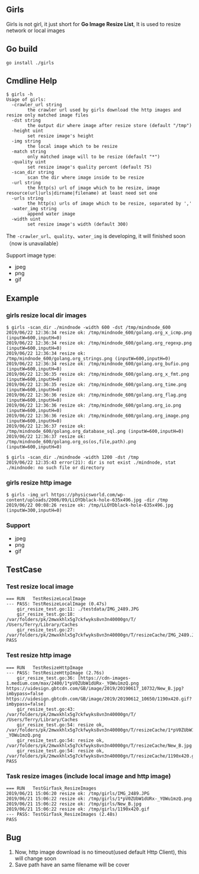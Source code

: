 ## Girls
Girls is not girl, it just short for **Go Image Resize List**, It is used
to resize network or local images

## Go build
```
go install ./girls
```

## Cmdline Help

```
$ girls -h
Usage of girls:
  -crawler_url string
    	the crawler url used by girls download the http images and resize only matched image files
  -dst string
    	the output dir where image after resize store (default "/tmp")
  -height uint
    	set resize image's height
  -img string
    	the local image which to be resize
  -match string
    	only matched image will to be resize (default "*")
  -quality uint
    	set resize image's quality percent (default 75)
  -scan_dir string
    	scan the dir where image inside to be resize
  -url string
    	the http(s) url of image which to be resize, image resource(url|urls|dirname|filename) at least need set one
  -urls string
    	the http(s) urls of image which to be resize, separated by ','
  -water_img string
    	append water image
  -width uint
    	set resize image's width (default 300)
```

The `-crawler_url`、`quality`、`water_img` is developing, it will finished 
soon（now is unavailable）

Support image type:

- jpeg
- png
- gif

## Example

### girls resize local dir images
```
$ girls -scan_dir ./mindnode -width 600 -dst /tmp/mindnode_600
2019/06/22 12:36:34 resize ok: /tmp/mindnode_600/golang.org_x_icmp.png (inputW=600,inputH=0)
2019/06/22 12:36:34 resize ok: /tmp/mindnode_600/golang.org_regexp.png (inputW=600,inputH=0)
2019/06/22 12:36:34 resize ok: /tmp/mindnode_600/golang.org_strings.png (inputW=600,inputH=0)
2019/06/22 12:36:34 resize ok: /tmp/mindnode_600/golang.org_bufio.png (inputW=600,inputH=0)
2019/06/22 12:36:35 resize ok: /tmp/mindnode_600/golang.org_x_fmt.png (inputW=600,inputH=0)
2019/06/22 12:36:35 resize ok: /tmp/mindnode_600/golang.org_time.png (inputW=600,inputH=0)
2019/06/22 12:36:36 resize ok: /tmp/mindnode_600/golang.org_flag.png (inputW=600,inputH=0)
2019/06/22 12:36:36 resize ok: /tmp/mindnode_600/golang.org_io.png (inputW=600,inputH=0)
2019/06/22 12:36:36 resize ok: /tmp/mindnode_600/golang.org_image.png (inputW=600,inputH=0)
2019/06/22 12:36:37 resize ok: /tmp/mindnode_600/golang.org_database_sql.png (inputW=600,inputH=0)
2019/06/22 12:36:37 resize ok: /tmp/mindnode_600/golang.org_os(os,file,path).png (inputW=600,inputH=0)

$ girls -scan_dir ./mindnode -width 1200 -dst /tmp
2019/06/22 12:35:43 error(21): dir is not exist ./mindnode, stat ./mindnode: no such file or directory
```

### girls resize http image
```
$ girls -img_url https://physicsworld.com/wp-content/uploads/2006/09/LLOYDblack-hole-635x496.jpg -dir /tmp
2019/06/22 00:08:26 resize ok: /tmp/LLOYDblack-hole-635x496.jpg (inputW=300,inputH=0)
```


### Support 
- jpeg
- png
- gif

## TestCase

### Test resize local image
```
=== RUN   TestResizeLocalImage
--- PASS: TestResizeLocalImage (0.47s)
    gir_resize_test.go:11: ./testdata/IMG_2489.JPG
    gir_resize_test.go:18: /var/folders/pk/2mwxkhlx5g7ckfwyks8vn3n40000gn/T/ /Users/Terry/Library/Caches
    gir_resize_test.go:27: /var/folders/pk/2mwxkhlx5g7ckfwyks8vn3n40000gn/T/resizeCache/IMG_2489.JPG
PASS
```

### Test resize http image
```
=== RUN   TestResizeHttpImage
--- PASS: TestResizeHttpImage (2.76s)
    gir_resize_test.go:36: [https://cdn-images-1.medium.com/max/2400/1*pV0ZUbW1dURx-_YOWu1mzQ.png https://uidesign.gbtcdn.com/GB/image/2019/20190617_10732/New_B.jpg?imbypass=false https://uidesign.gbtcdn.com/GB/image/2019/20190612_10650/1190x420.gif?imbypass=false]
    gir_resize_test.go:43: /var/folders/pk/2mwxkhlx5g7ckfwyks8vn3n40000gn/T/ /Users/Terry/Library/Caches
    gir_resize_test.go:54: resize ok, /var/folders/pk/2mwxkhlx5g7ckfwyks8vn3n40000gn/T/resizeCache/1*pV0ZUbW1dURx-_YOWu1mzQ.png
    gir_resize_test.go:54: resize ok, /var/folders/pk/2mwxkhlx5g7ckfwyks8vn3n40000gn/T/resizeCache/New_B.jpg
    gir_resize_test.go:54: resize ok, /var/folders/pk/2mwxkhlx5g7ckfwyks8vn3n40000gn/T/resizeCache/1190x420.gif
PASS
```

### Task resize images (include local image and http image)

```
=== RUN   TestGirTask_ResizeImages
2019/06/21 15:06:20 resize ok: /tmp/girls/IMG_2489.JPG
2019/06/21 15:06:22 resize ok: /tmp/girls/1*pV0ZUbW1dURx-_YOWu1mzQ.png
2019/06/21 15:06:22 resize ok: /tmp/girls/New_B.jpg
2019/06/21 15:06:22 resize ok: /tmp/girls/1190x420.gif
--- PASS: TestGirTask_ResizeImages (2.48s)
PASS
```

## Bug
1. Now, http image download is no timeout(used default Http Client), this will change soon
2. Save path have an same filename will be cover